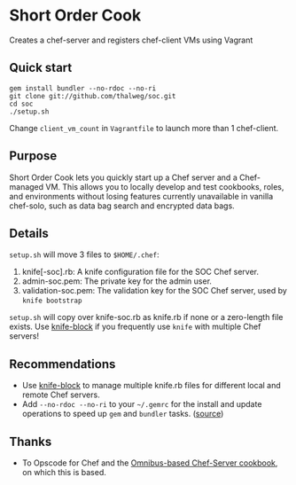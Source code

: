 # Short Order Cook
Creates a chef-server and registers chef-client VMs using Vagrant

## Quick start

    gem install bundler --no-rdoc --no-ri
    git clone git://github.com/thalweg/soc.git
    cd soc
    ./setup.sh

Change `client_vm_count` in `Vagrantfile` to launch more than 1 chef-client.

## Purpose
Short Order Cook lets you quickly start up a Chef server and a Chef-managed VM. This allows you to locally develop and test cookbooks, roles, and environments without losing features currently unavailable in vanilla chef-solo, such as data bag search and encrypted data bags.

## Details

`setup.sh` will move 3 files to `$HOME/.chef`:

1. knife[-soc].rb: A knife configuration file for the SOC Chef server.
2. admin-soc.pem: The private key for the admin user.
3. validation-soc.pem: The validation key for the SOC Chef server, used by `knife bootstrap`

`setup.sh` will copy over knife-soc.rb as knife.rb if none or a zero-length file exists. Use [knife-block](https://github.com/greenandsecure/knife-block) if you frequently use `knife` with multiple Chef servers!

## Recommendations
* Use [knife-block](https://github.com/greenandsecure/knife-block) to manage multiple knife.rb files for different local and remote Chef servers.
* Add `--no-rdoc --no-ri` to your `~/.gemrc` for the install and update operations to speed up `gem` and `bundler` tasks. ([source](http://stackoverflow.com/questions/1381725/how-to-make-no-ri-no-rdoc-the-default-for-gem-install/7662245#7662245))

## Thanks
* To Opscode for Chef and the [Omnibus-based Chef-Server cookbook](https://github.com/opscode-cookbooks/chef-server), on which this is based.